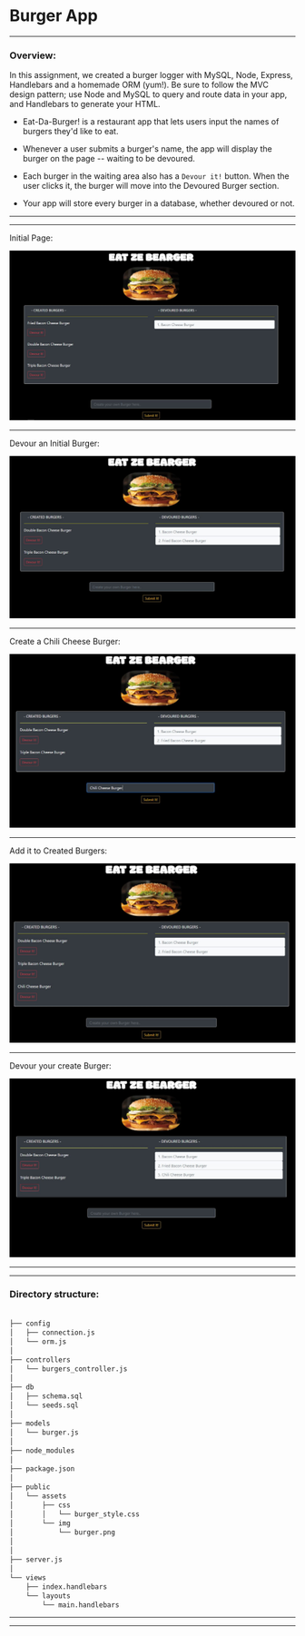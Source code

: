 # Burger App
- - - 


### Overview:

In this assignment, we created a burger logger with MySQL, Node, Express, Handlebars and a homemade ORM (yum!). Be sure to follow the MVC design pattern; use Node and MySQL to query and route data in your app, and Handlebars to generate your HTML.

* Eat-Da-Burger! is a restaurant app that lets users input the names of burgers they'd like to eat.

* Whenever a user submits a burger's name, the app will display the burger on the page -- waiting to be devoured.

* Each burger in the waiting area also has a `Devour it!` button. When the user clicks it, the burger will move into the Devoured Burger section.

* Your app will store every burger in a database, whether devoured or not.

- - -
- - -
Initial Page:

![](public/assets/img/readme.JPG)
- - -
Devour an Initial Burger:

![](public/assets/img/readme1.JPG)
- - -
Create a Chili Cheese Burger:

![](public/assets/img/readme2.JPG)
- - -
Add it to Created Burgers:

![](public/assets/img/readme3.JPG)
- - -

Devour your create Burger:

![](public/assets/img/readme4.JPG)


- - -
- - -
### Directory structure:



```

├── config
│   ├── connection.js
│   └── orm.js
│ 
├── controllers
│   └── burgers_controller.js
│
├── db
│   ├── schema.sql
│   └── seeds.sql
│
├── models
│   └── burger.js
│ 
├── node_modules
│ 
├── package.json
│
├── public
│   └── assets
│       ├── css
│       │   └── burger_style.css
│       └── img
│           └── burger.png
│   
│
├── server.js
│
└── views
    ├── index.handlebars
    └── layouts
        └── main.handlebars
```

- - -

 
- - -

